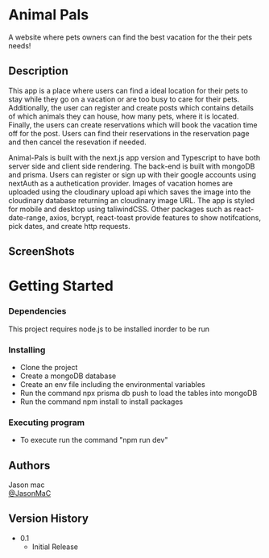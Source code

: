 # Animal Pals

A website where pets owners can find the best vacation for the their pets needs!

## Description

This app is a place where users can find a ideal location for their pets to stay while they go on a vacation or are too busy to care for their pets. Additionally, the user can register and create posts which contains details of which animals they can house, how many pets, where it is located. Finally, the users can create reservations which will book the vacation time off for the post. Users can find their reservations in the reservation page and then cancel the resevation if needed.

Animal-Pals is built with the next.js app version and Typescript to have both server side and client side rendering. The back-end is built with mongoDB and prisma. Users can register or sign up with their google accounts using nextAuth as a authetication provider. Images of vacation homes are uploaded using the cloudinary upload api which saves the image into the cloudinary database returning an cloudinary image URL. The app is styled for mobile and desktop using taliwindCSS. Other packages such as react-date-range, axios, bcrypt, react-toast provide features to show notifcations, pick dates, and create http requests.

## ScreenShots

# Getting Started

### Dependencies

This project requires node.js to be installed inorder to be run

### Installing

- Clone the project
- Create a mongoDB database
- Create an env file including the environmental variables
- Run the command npx prisma db push to load the tables into mongoDB
- Run the command npm install to install packages

### Executing program

- To execute run the command "npm run dev"

## Authors

Jason mac  
[@JasonMaC](https://github.com/JasonMac123/)

## Version History

- 0.1
  - Initial Release
